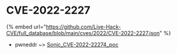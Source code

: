 # CVE-2022-2227
{% embed url="https://github.com/Live-Hack-CVE/full_database/blob/main/cves/2022/CVE-2022-2227.json" %}

* pwneddr ~> [Sonic_CVE-2022-22274_poc](https://www.alice-snow.ru/2022/database/cve-2022-2227/sonic_cve-2022-22274_poc-pwneddr)